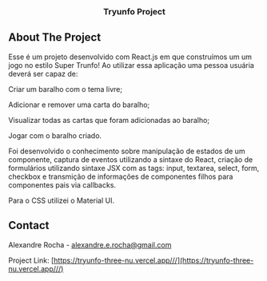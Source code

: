 <!-- PROJECT LOGO -->
<br />

<h3 align="center">Tryunfo Project</h3>

</div>

<!-- ABOUT THE PROJECT -->
## About The Project

<p> 
  Esse é um projeto desenvolvido com React.js em que construímos um um jogo no estilo Super Trunfo! Ao utilizar essa aplicação uma pessoa usuária deverá ser capaz de:

Criar um baralho com o tema livre;

Adicionar e remover uma carta do baralho;

Visualizar todas as cartas que foram adicionadas ao baralho;

Jogar com o baralho criado.
  
  Foi desenvolvido o conhecimento sobre manipulação de estados de um componente, captura de eventos utilizando a sintaxe do React, criação de formulários utilizando sintaxe JSX com as tags: input, textarea, select, form, checkbox e transmição de informações de componentes filhos para componentes pais via callbacks.
  
  Para o CSS utilizei o Material UI.
</p>

<!-- CONTACT -->
## Contact

Alexandre Rocha - alexandre.e.rocha@gmail.com

Project Link: [https://tryunfo-three-nu.vercel.app///](https://tryunfo-three-nu.vercel.app///)

